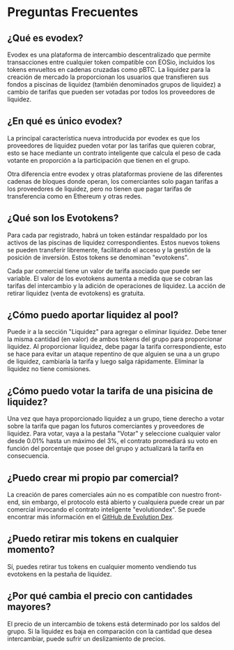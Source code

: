 # Preguntas Frecuentes

## ¿Qué es evodex?

Evodex es una plataforma de intercambio descentralizado que permite transacciones entre cualquier token compatible con EOSio, incluidos los tokens envueltos en cadenas cruzadas como pBTC. La liquidez para la creación de mercado la proporcionan los usuarios que transfieren sus fondos a piscinas de liquidez (también denominados grupos de liquidez) a cambio de tarifas que pueden ser votadas por todos los proveedores de liquidez.

## ¿En qué es único evodex?

La principal característica nueva introducida por evodex es que los proveedores de liquidez pueden votar por las tarifas que quieren cobrar, esto se hace mediante un contrato inteligente que calcula el peso de cada votante en proporción a la participación que tienen en el grupo.

Otra diferencia entre evodex y otras plataformas proviene de las diferentes cadenas de bloques donde operan, los comerciantes solo pagan tarifas a los proveedores de liquidez, pero no tienen que pagar tarifas de transferencia como en Ethereum y otras redes.

## ¿Qué son los Evotokens?

Para cada par registrado, habrá un token estándar respaldado por los activos de las piscinas de liquidez correspondientes. Estos nuevos tokens se pueden transferir libremente, facilitando el acceso y la gestión de la posición de inversión. Estos tokens se denominan "evotokens".

Cada par comercial tiene un valor de tarifa asociado que puede ser variable. El valor de los evotokens aumenta a medida que se cobran las tarifas del intercambio y la adición de operaciones de liquidez. La acción de retirar liquidez (venta de evotokens) es gratuita.

## ¿Cómo puedo aportar liquidez al pool?

Puede ir a la sección "Liquidez" para agregar o eliminar liquidez. Debe tener la misma cantidad (en valor) de ambos tokens del grupo para proporcionar liquidez. Al proporcionar liquidez, debe pagar la tarifa correspondiente, esto se hace para evitar un ataque repentino de que alguien se una a un grupo de liquidez, cambiaría la tarifa y luego salga rápidamente. Eliminar la liquidez no tiene comisiones.

## ¿Cómo puedo votar la tarifa de una pisicina de liquidez?

Una vez que haya proporcionado liquidez a un grupo, tiene derecho a votar sobre la tarifa que pagan los futuros comerciantes y proveedores de liquidez. Para votar, vaya a la pestaña "Votar" y seleccione cualquier valor desde 0.01% hasta un máximo del 3%, el contrato promediará su voto en función del porcentaje que posee del grupo y actualizará la tarifa en consecuencia.

## ¿Puedo crear mi propio par comercial?

La creación de pares comerciales aún no es compatible con nuestro front-end, sin embargo, el protocolo está abierto y cualquiera puede crear un par comercial invocando el contrato inteligente "evolutiondex". Se puede encontrar más información en el [GitHub de Evolution Dex](https://github.com/eosargentina/evolutiondex).

## ¿Puedo retirar mis tokens en cualquier momento?

Sí, puedes retirar tus tokens en cualquier momento vendiendo tus evotokens en la pestaña de liquidez.

## ¿Por qué cambia el precio con cantidades mayores?

El precio de un intercambio de tokens está determinado por los saldos del grupo. Si la liquidez es baja en comparación con la cantidad que desea intercambiar, puede sufrir un deslizamiento de precios.
